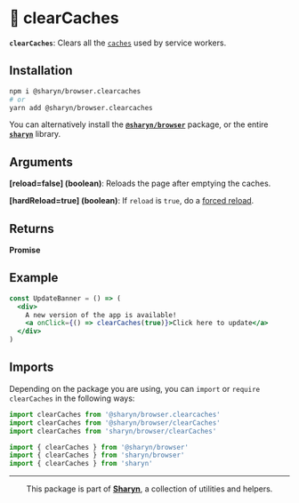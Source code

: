 # 🌹 clearCaches

**`clearCaches`**: Clears all the [`caches`](https://developer.mozilla.org/en-US/docs/Web/API/Cache) used by service workers.

## Installation

```sh
npm i @sharyn/browser.clearcaches
# or
yarn add @sharyn/browser.clearcaches
```

You can alternatively install the [**`@sharyn/browser`**](https://github.com/sharynjs/sharyn/tree/master/browser) package, or the entire [**`sharyn`**](https://github.com/sharynjs/sharyn) library.

## Arguments

**\[reload=false\] (boolean)**: Reloads the page after emptying the caches.

**\[hardReload=true\] (boolean)**: If `reload` is `true`, do a <a href="https://developer.mozilla.org/en-US/docs/Web/API/Location/reload" target="_blank">forced reload</a>.

## Returns

**Promise**

## Example

```jsx
const UpdateBanner = () => (
  <div>
    A new version of the app is available!
    <a onClick={() => clearCaches(true)}>Click here to update</a>
  </div>
)
```

## Imports

Depending on the package you are using, you can `import` or `require` `clearCaches` in the following ways:

```js
import clearCaches from '@sharyn/browser.clearcaches'
import clearCaches from '@sharyn/browser/clearCaches'
import clearCaches from 'sharyn/browser/clearCaches'

import { clearCaches } from '@sharyn/browser'
import { clearCaches } from 'sharyn/browser'
import { clearCaches } from 'sharyn'
```

<hr />

<p align="center">
  This package is part of <a href="https://github.com/sharynjs/sharyn"><b>Sharyn</b></a>, a collection of utilities and helpers.
</p>
